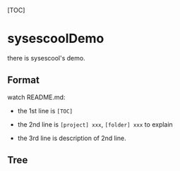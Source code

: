 [TOC]

# sysescoolDemo

there is sysescool's demo.

## Format

watch README.md:

* the 1st line is `[TOC]`
* the 2nd line is `[project] xxx`, `[folder] xxx` to explain

* the 3rd line is description of 2nd line.

## Tree

